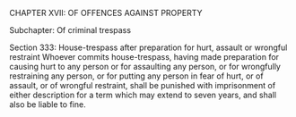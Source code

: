 CHAPTER XVII: OF OFFENCES AGAINST PROPERTY

Subchapter: Of criminal trespass

Section 333: House-trespass after preparation for hurt, assault or wrongful restraint
Whoever commits house-trespass, having made preparation for causing hurt to any person or for assaulting any person, or for wrongfully restraining any person, or for putting any person in fear of hurt, or of assault, or of wrongful restraint, shall be punished with imprisonment of either description for a term which may extend to seven years, and shall also be liable to fine.

